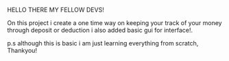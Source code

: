 HELLO THERE MY FELLOW DEVS!

On this project i create a one time way on keeping your track of your money through deposit or deduction
i also added basic gui for interface!.

p.s although this is basic i am just learning everything from scratch, Thankyou!
